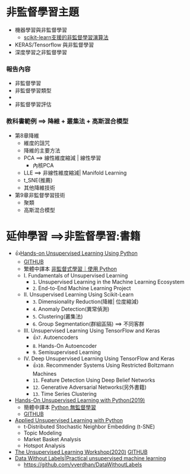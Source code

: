 # 非監督學習主題
- 機器學習與非監督學習
  - [scikit-learn支援的非監督學習演算法](scikit-learn支援的非監督學習演算法.md)
- KERAS/Tensorflow 與非監督學習
- 深度學習之非監督學習

### 報告內容
- 非監督學習
- 非監督學習類型
- 
- 非監督學習評估
### 教科書範例 ==> 降維 + 叢集法 + 高斯混合模型
- 第8章降維
  - 維度的詛咒
  - 降維的主要方法
  - PCA ==> 線性維度縮減 | 線性學習
    - 內核PCA
  - LLE ==> 非線性維度縮減| Manifold Learning
  - t_SNE(推薦)
  - 其他降維技術
- 第9章非監督學習技術
  - 聚類
  - 高斯混合模型

# 延伸學習 ==>非監督學習:書籍
- 👍[Hands-on Unsupervised Learning Using Python](https://www.oreilly.com/library/view/hands-on-unsupervised-learning/9781492035633/) 
  - [GITHUB](https://github.com/aapatel09/handson-unsupervised-learning)
  - 繁體中譯本 [非監督式學習｜使用 Python](https://www.tenlong.com.tw/products/9789865024062?list_name=srh)
  - I. Fundamentals of Unsupervised Learning
    - `1`. Unsupervised Learning in the Machine Learning Ecosystem
    - `2`. End-to-End Machine Learning Project
  - II. Unsupervised Learning Using Scikit-Learn
    - `3`. Dimensionality Reduction(降維| 位度縮減)
    - `4`. Anomaly Detection(異常偵測)
    - `5`. Clustering(叢集法)
    - `6`. Group Segmentation(群組區隔) ==> 不同客群
  - III. Unsupervised Learning Using TensorFlow and Keras
    - 👍`7`. Autoencoders
    - `8`. Hands-On Autoencoder
    - `9`. Semisupervised Learning
  - IV. Deep Unsupervised Learning Using TensorFlow and Keras
    - 👍`10`. Recommender Systems Using Restricted Boltzmann Machines
    - `11`. Feature Detection Using Deep Belief Networks
    - `12`. Generative Adversarial Networks(另外書籍)
    - `13`. Time Series Clustering
- [Hands-On Unsupervised Learning with Python(2019)](https://www.packtpub.com/product/hands-on-unsupervised-learning-with-python/9781789348279)
  - 簡體中譯本 [Python 無監督學習](https://www.tenlong.com.tw/products/9787115540720?list_name=srh)
  - [GITHUB](https://github.com/PacktPublishing/Hands-on-Unsupervised-Learning-with-Python)
- [Applied Unsupervised Learning with Python](https://www.packtpub.com/product/applied-unsupervised-learning-with-python/9781789952292)
  - t-Distributed Stochastic Neighbor Embedding (t-SNE)
  - Topic Modeling
  - Market Basket Analysis
  - Hotspot Analysis 
- [The Unsupervised Learning Workshop(2020)](https://www.packtpub.com/product/the-unsupervised-learning-workshop/9781800200708) [GITHUB](https://github.com/PacktWorkshops/The-Unsupervised-Learning-Workshop)
- [Data Without Labels|Practical unsupervised machine learning](https://www.manning.com/books/data-without-labels)
  - https://github.com/vverdhan/DataWithoutLabels
